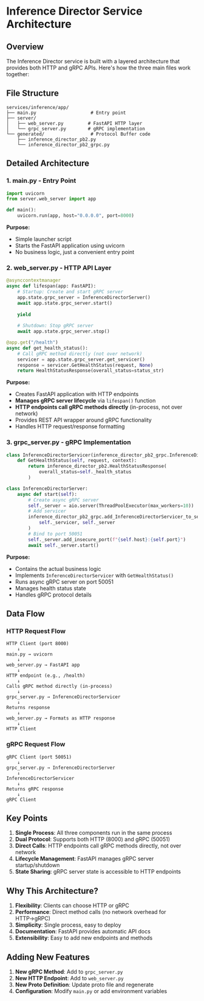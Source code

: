 # Inference Director Service Architecture

## Overview

The Inference Director service is built with a layered architecture that provides both HTTP and gRPC APIs. Here's how the three main files work together:

## File Structure

```
services/inference/app/
├── main.py                    # Entry point
├── server/
│   ├── web_server.py         # FastAPI HTTP layer
│   └── grpc_server.py        # gRPC implementation
└── generated/                 # Protocol Buffer code
    ├── inference_director_pb2.py
    └── inference_director_pb2_grpc.py
```

## Detailed Architecture

### 1. main.py - Entry Point
```python
import uvicorn
from server.web_server import app

def main():
    uvicorn.run(app, host="0.0.0.0", port=8000)
```

**Purpose:**
- Simple launcher script
- Starts the FastAPI application using uvicorn
- No business logic, just a convenient entry point

### 2. web_server.py - HTTP API Layer
```python
@asynccontextmanager
async def lifespan(app: FastAPI):
    # Startup: Create and start gRPC server
    app.state.grpc_server = InferenceDirectorServer()
    await app.state.grpc_server.start()
    
    yield
    
    # Shutdown: Stop gRPC server
    await app.state.grpc_server.stop()

@app.get("/health")
async def get_health_status():
    # Call gRPC method directly (not over network)
    servicer = app.state.grpc_server.get_servicer()
    response = servicer.GetHealthStatus(request, None)
    return HealthStatusResponse(overall_status=status_str)
```

**Purpose:**
- Creates FastAPI application with HTTP endpoints
- **Manages gRPC server lifecycle** via `lifespan()` function
- **HTTP endpoints call gRPC methods directly** (in-process, not over network)
- Provides REST API wrapper around gRPC functionality
- Handles HTTP request/response formatting

### 3. grpc_server.py - gRPC Implementation
```python
class InferenceDirectorServicer(inference_director_pb2_grpc.InferenceDirectorServicer):
    def GetHealthStatus(self, request, context):
        return inference_director_pb2.HealthStatusResponse(
            overall_status=self._health_status
        )

class InferenceDirectorServer:
    async def start(self):
        # Create async gRPC server
        self._server = aio.server(ThreadPoolExecutor(max_workers=10))
        # Add servicer
        inference_director_pb2_grpc.add_InferenceDirectorServicer_to_server(
            self._servicer, self._server
        )
        # Bind to port 50051
        self._server.add_insecure_port(f"{self.host}:{self.port}")
        await self._server.start()
```

**Purpose:**
- Contains the actual business logic
- Implements `InferenceDirectorServicer` with `GetHealthStatus()`
- Runs async gRPC server on port 50051
- Manages health status state
- Handles gRPC protocol details

## Data Flow

### HTTP Request Flow
```
HTTP Client (port 8000)
    ↓
main.py → uvicorn
    ↓
web_server.py → FastAPI app
    ↓
HTTP endpoint (e.g., /health)
    ↓
Calls gRPC method directly (in-process)
    ↓
grpc_server.py → InferenceDirectorServicer
    ↓
Returns response
    ↓
web_server.py → Formats as HTTP response
    ↓
HTTP Client
```

### gRPC Request Flow
```
gRPC Client (port 50051)
    ↓
grpc_server.py → InferenceDirectorServer
    ↓
InferenceDirectorServicer
    ↓
Returns gRPC response
    ↓
gRPC Client
```

## Key Points

1. **Single Process**: All three components run in the same process
2. **Dual Protocol**: Supports both HTTP (8000) and gRPC (50051)
3. **Direct Calls**: HTTP endpoints call gRPC methods directly, not over network
4. **Lifecycle Management**: FastAPI manages gRPC server startup/shutdown
5. **State Sharing**: gRPC server state is accessible to HTTP endpoints

## Why This Architecture?

1. **Flexibility**: Clients can choose HTTP or gRPC
2. **Performance**: Direct method calls (no network overhead for HTTP→gRPC)
3. **Simplicity**: Single process, easy to deploy
4. **Documentation**: FastAPI provides automatic API docs
5. **Extensibility**: Easy to add new endpoints and methods

## Adding New Features

1. **New gRPC Method**: Add to `grpc_server.py`
2. **New HTTP Endpoint**: Add to `web_server.py`
3. **New Proto Definition**: Update proto file and regenerate
4. **Configuration**: Modify `main.py` or add environment variables 